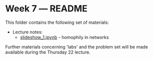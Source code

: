 # Week 7 ― README

This folder contains the following set of materials:

+ Lecture notes:
  - [slideshow_1.ipynb](slideshow_1.ipynb) - homophily in networks

Further materials concerning 'labs' and the problem set will be made available
during the Thursday 22 lecture.
